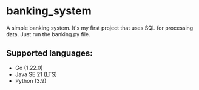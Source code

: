 # banking_system
A simple banking system. It's my first project that uses SQL for processing data. Just run the banking.py file.

## Supported languages:
- Go (1.22.0)
- Java SE 21 (LTS)
- Python (3.9)
